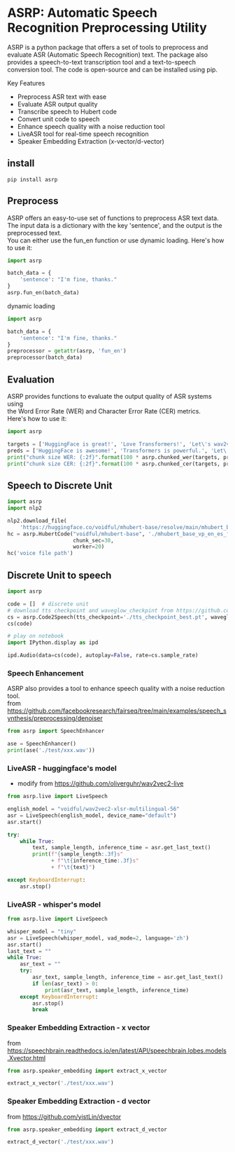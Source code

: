 # ASRP: Automatic Speech Recognition Preprocessing Utility

ASRP is a python package that offers a set of tools to preprocess and evaluate ASR (Automatic Speech Recognition) text.
The package also provides a speech-to-text transcription tool and a text-to-speech conversion tool. The code is
open-source and can be installed using pip.

Key Features

- Preprocess ASR text with ease
- Evaluate ASR output quality
- Transcribe speech to Hubert code
- Convert unit code to speech
- Enhance speech quality with a noise reduction tool
- LiveASR tool for real-time speech recognition
- Speaker Embedding Extraction (x-vector/d-vector)

## install

`pip install asrp`

## Preprocess

ASRP offers an easy-to-use set of functions to preprocess ASR text data.   
The input data is a dictionary with the key 'sentence', and the output is the preprocessed text.     
You can either use the fun_en function or use dynamic loading.
Here's how to use it:

```python
import asrp

batch_data = {
    'sentence': "I'm fine, thanks."
}
asrp.fun_en(batch_data)
```

dynamic loading

```python
import asrp

batch_data = {
    'sentence': "I'm fine, thanks."
}
preprocessor = getattr(asrp, 'fun_en')
preprocessor(batch_data)
```

## Evaluation

ASRP provides functions to evaluate the output quality of ASR systems using     
the Word Error Rate (WER) and 
Character Error Rate (CER) metrics.   
Here's how to use it:

```python
import asrp

targets = ['HuggingFace is great!', 'Love Transformers!', 'Let\'s wav2vec!']
preds = ['HuggingFace is awesome!', 'Transformers is powerful.', 'Let\'s finetune wav2vec!']
print("chunk size WER: {:2f}".format(100 * asrp.chunked_wer(targets, preds, chunk_size=None)))
print("chunk size CER: {:2f}".format(100 * asrp.chunked_cer(targets, preds, chunk_size=None)))
```

## Speech to Discrete Unit

```python
import asrp
import nlp2

nlp2.download_file(
    'https://huggingface.co/voidful/mhubert-base/resolve/main/mhubert_base_vp_en_es_fr_it3_L11_km1000.bin', './')
hc = asrp.HubertCode("voidful/mhubert-base", './mhubert_base_vp_en_es_fr_it3_L11_km1000.bin', 11,
                     chunk_sec=30,
                     worker=20)
hc('voice file path')
```

## Discrete Unit to speech

```python
import asrp

code = []  # discrete unit
# download tts checkpoint and waveglow_checkpint from https://github.com/pytorch/fairseq/tree/main/examples/textless_nlp/gslm/unit2speech
cs = asrp.Code2Speech(tts_checkpoint='./tts_checkpoint_best.pt', waveglow_checkpint='waveglow_256channels_new.pt')
cs(code)

# play on notebook
import IPython.display as ipd

ipd.Audio(data=cs(code), autoplay=False, rate=cs.sample_rate)
```

### Speech Enhancement
ASRP also provides a tool to enhance speech quality with a noise reduction tool.  
from https://github.com/facebookresearch/fairseq/tree/main/examples/speech_synthesis/preprocessing/denoiser

```python
from asrp import SpeechEnhancer

ase = SpeechEnhancer()
print(ase('./test/xxx.wav'))
```

### LiveASR - huggingface's model

* modify from https://github.com/oliverguhr/wav2vec2-live

```python
from asrp.live import LiveSpeech

english_model = "voidful/wav2vec2-xlsr-multilingual-56"
asr = LiveSpeech(english_model, device_name="default")
asr.start()

try:
    while True:
        text, sample_length, inference_time = asr.get_last_text()
        print(f"{sample_length:.3f}s"
              + f"\t{inference_time:.3f}s"
              + f"\t{text}")

except KeyboardInterrupt:
    asr.stop()
```

### LiveASR - whisper's model

```python
from asrp.live import LiveSpeech

whisper_model = "tiny"
asr = LiveSpeech(whisper_model, vad_mode=2, language='zh')
asr.start()
last_text = ""
while True:
    asr_text = ""
    try:
        asr_text, sample_length, inference_time = asr.get_last_text()
        if len(asr_text) > 0:
            print(asr_text, sample_length, inference_time)
    except KeyboardInterrupt:
        asr.stop()
        break

```

### Speaker Embedding Extraction - x vector
from https://speechbrain.readthedocs.io/en/latest/API/speechbrain.lobes.models.Xvector.html  
```python
from asrp.speaker_embedding import extract_x_vector

extract_x_vector('./test/xxx.wav')
```

### Speaker Embedding Extraction - d vector
from https://github.com/yistLin/dvector   

```python
from asrp.speaker_embedding import extract_d_vector

extract_d_vector('./test/xxx.wav')
```
